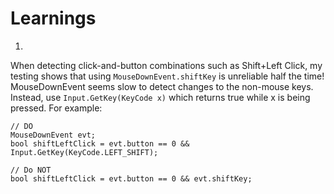 # Learnings

1. 

When detecting click-and-button combinations such as Shift+Left Click, my testing shows that using `MouseDownEvent.shiftKey` is unreliable half the time! MouseDownEvent seems slow to detect changes to the non-mouse keys. Instead, use `Input.GetKey(KeyCode x)` which returns true while x is being pressed. For example:

```
// DO
MouseDownEvent evt;
bool shiftLeftClick = evt.button == 0 && Input.GetKey(KeyCode.LEFT_SHIFT);

// Do NOT
bool shiftLeftClick = evt.button == 0 && evt.shiftKey;
```